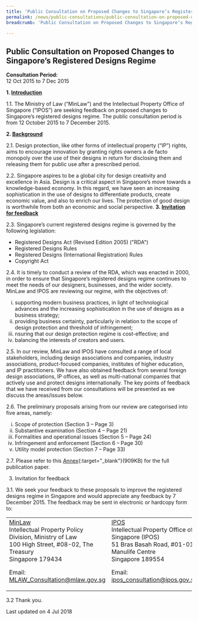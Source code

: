 ```yaml
---
title: 'Public Consultation on Proposed Changes to Singapore’s Registered Designs Regime'
permalink: /news/public-consultations/public-consultation-on-proposed-changes-to-singapores-registered/
breadcrumb: 'Public Consultation on Proposed Changes to Singapore’s Registered Designs Regime'

---
```



Public Consultation on Proposed Changes to Singapore’s Registered Designs Regime
---

**Consultation Period:**  
12 Oct 2015 to 7 Dec 2015

<b>1. <u>Introduction</u></b>

1.1. The Ministry of Law (“MinLaw”) and the Intellectual Property Office of Singapore (“IPOS”) are seeking feedback on proposed changes to Singapore’s registered designs regime. The public consultation period is from 12 October 2015 to 7 December 2015.  

<b>2. <u>Background</u></b> 

2.1. Design protection, like other forms of intellectual property (“IP”) rights, aims to encourage innovation by granting rights owners a de facto monopoly over the use of their designs in return for disclosing them and releasing them for public use after a prescribed period.  

2.2. Singapore aspires to be a global city for design creativity and excellence in Asia.  Design is a critical aspect in Singapore’s move towards a knowledge-based economy. In this regard, we have seen an increasing sophistication in the use of designs to differentiate products, create economic value, and also to enrich our lives. The protection of good design is worthwhile from both an economic and social perspective.
<b>3. <u>Invitation for feedback</u></b> 

2.3. Singapore’s current registered designs regime is governed by the following legislation: 

<ul>
 <li>Registered Designs Act (Revised Edition 2005) ("RDA")</li>
 <li>Registered Designs Rules</li>
 <li>Registered Designs (International Registration) Rules</li>
 <li>Copyright Act</li>
</ul>

2.4. It is timely to conduct a review of the RDA, which was enacted in 2000, in order to ensure that Singapore’s registered designs regime continues to meet the needs of our designers, businesses, and the wider society. MinLaw and IPOS are reviewing our regime, with the objectives of: 

<ol style="list-style-type: lower-roman">
 <li>supporting modern business practices, in light of technological advances and the increasing sophistication             in the use of designs as a business strategy;</li>
 <li>providing business certainty, particularly in relation to the scope of design protection and threshold of             infringement;</li>
 <li>nsuring that our design protection regime is cost-effective; and</li>
 <li>balancing the interests of creators and users.</li>
</ol>

2.5. In our review, MinLaw and IPOS have consulted a range of local stakeholders, including design associations and companies, industry associations, product-focused companies, institutes of higher education, and IP practitioners.  We have also obtained feedback from several foreign design associations, IP offices, as well as multi-national companies that actively use and protect designs internationally. The key points of feedback that we have received from our consultations will be presented as we discuss the areas/issues below.

2.6. The preliminary proposals arising from our review are categorised into five areas, namely:  

<ol style="list-style-type: lower-roman">
 <li>Scope of protection (Section 3 – Page 3)</li>
 <li>Substantive examination (Section 4 – Page 21)</li>
 <li>Formalities and operational issues (Section 5 – Page 24)</li>
 <li>Infringement and enforcement (Section 6 – Page 30)</li>
 <li>Utility model protection (Section 7 – Page 33)</li>
</ol>

2.7. Please refer to this [Annex](/files/Public_Consultation_Changes_to_SG_RD_Regime.pdf){:target="_blank"}(909KB) for the full publication paper.

3. Invitation for feedback

3.1. We seek your feedback to these proposals to improve the registered designs regime in Singapore and would appreciate any feedback by 7 December 2015. The feedback may be sent in electronic or hardcopy form to: 

<table>
<tr style="display:none">
 <th>MinLaw</th>
 <th>IPOS</th>
</tr> 
 <tr>
  <td>
   <u>MinLaw</u><br>
   Intellectual Property Policy Division, Ministry of Law<br>
   100 High Street, #08-02, The Treasury<br>
   Singapore 179434<br>
   
   Email: <a href="mailto:MLAW_Consultation@mlaw.gov.sg">MLAW_Consultation@mlaw.gov.sg</a>
  </td>
  <td>
 <u>IPOS</u><br>
 Intellectual Property Office of Singapore (IPOS)<br>
 51 Bras Basah Road, #01-01,<br>
 Manulife Centre<br>Singapore 189554<br>
 
 Email:  <a href="mailto:ipos_consultation@ipos.gov.sg">ipos_consultation@ipos.gov.sg</a></td>
 </tr>
</table>

3.2 Thank you.

<p class="right-side-updated">Last updated on 4 Jul 2018</p>
